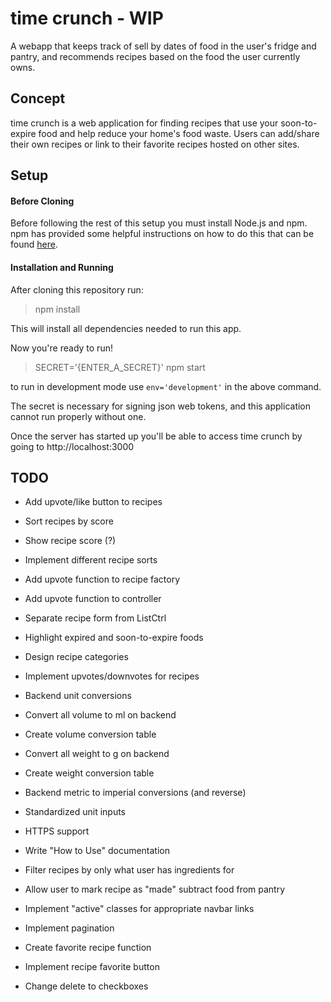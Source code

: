 # time crunch - WIP

A webapp that keeps track of sell by dates of food in the user's fridge and pantry, and recommends recipes based on the food the user currently owns.

## Concept

time crunch is a web application for finding recipes that use your soon-to-expire food and help reduce your home's food waste. Users can add/share their own recipes or link to their favorite recipes hosted on other sites.

## Setup

#### Before Cloning

Before following the rest of this setup you must install Node.js and npm. npm has provided some helpful instructions on how to do this that can be found [here](https://docs.npmjs.com/getting-started/installing-node).

#### Installation and Running

After cloning this repository run:

>npm install

This will install all dependencies needed to run this app.

Now you're ready to run!

>SECRET='{ENTER_A_SECRET}' npm start

to run in development mode use `env='development'` in the above command.

The secret is necessary for signing json web tokens, and this application cannot run properly without one.

Once the server has started up you'll be able to access time crunch by going to http://localhost:3000

## TODO

* Add upvote/like button to recipes

* Sort recipes by score

* Show recipe score (?)

* Implement different recipe sorts

* Add upvote function to recipe factory

* Add upvote function to controller

* Separate recipe form from ListCtrl

* Highlight expired and soon-to-expire foods

* Design recipe categories

* Implement upvotes/downvotes for recipes

* Backend unit conversions

* Convert all volume to ml on backend

* Create volume conversion table

* Convert all weight to g on backend

* Create weight conversion table

* Backend metric to imperial conversions (and reverse)

* Standardized unit inputs

* HTTPS support

* Write "How to Use" documentation

* Filter recipes by only what user has ingredients for

* Allow user to mark recipe as "made" subtract food from pantry

* Implement "active" classes for appropriate navbar links

* Implement pagination

* Create favorite recipe function

* Implement recipe favorite button

* Change delete to checkboxes